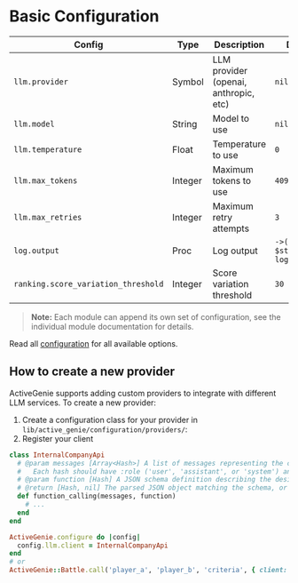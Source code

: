# Basic Configuration

| Config | Type | Description | Default |
|--------|------|-------------|---------|
| `llm.provider` | Symbol | LLM provider (openai, anthropic, etc) | `nil` |
| `llm.model` | String | Model to use | `nil` |
| `llm.temperature` | Float | Temperature to use | `0` |
| `llm.max_tokens` | Integer | Maximum tokens to use | `4096` |
| `llm.max_retries` | Integer | Maximum retry attempts | `3` |
| `log.output` | Proc | Log output | `->(log) { $stdout.puts log }` |
| `ranking.score_variation_threshold` | Integer | Score variation threshold | `30` |

> **Note:** Each module can append its own set of configuration, see the individual module documentation for details.

Read all [configuration](/reference/config) for all available options.

## How to create a new provider

ActiveGenie supports adding custom providers to integrate with different LLM services. To create a new provider:

1. Create a configuration class for your provider in `lib/active_genie/configuration/providers/`:
2. Register your client

```ruby
class InternalCompanyApi
  # @param messages [Array<Hash>] A list of messages representing the conversation history.
  #   Each hash should have :role ('user', 'assistant', or 'system') and :content (String).
  # @param function [Hash] A JSON schema definition describing the desired output format.
  # @return [Hash, nil] The parsed JSON object matching the schema, or nil if parsing fails or content is empty.
  def function_calling(messages, function)
    # ...
  end
end

ActiveGenie.configure do |config|
  config.llm.client = InternalCompanyApi
end
# or
ActiveGenie::Battle.call('player_a', 'player_b', 'criteria', { client: InternalCompanyApi })
```
